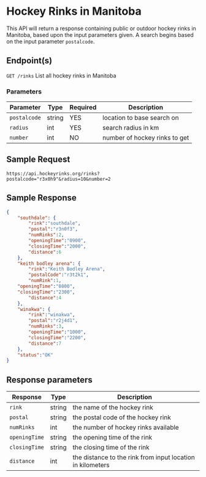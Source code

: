 # Hockey Rinks in Manitoba

This API will return a response containing public or outdoor hockey rinks in Manitoba, based upon the input parameters given. A search begins based on the input parameter `postalcode`.

## Endpoint(s)

`GET /rinks` List all hockey rinks in Manitoba

### Parameters

| Parameter   |  Type  | Required |        Description            |
|-------------|--------|----------|-------------------------------|
| `postalcode`| string | YES      | location to base search on    |
| `radius`    |   int  | YES      | search radius in km           |
| `number`    |   int  | NO       | number of hockey rinks to get |

## Sample Request

`https://api.hockeyrinks.org/rinks?postalcode="r3x0h9"&radius=10&number=2`

## Sample Response

``` json
{
    "southdale": {
        "rink":"southdale",
        "postal":"r3n0f3",
        "numRinks":2,
        "openingTime":"0900",
        "closingTime":"2000",
        "distance":6
    },     
    "keith bodley arena": { 
        "rink":"Keith Bodley Arena",
        "postalCode":"r3t2k1",
        "numRink":1,
	"openingTime":"0800",
	"closingTime":"2300",
        "distance":4
    },
    "winakwa": {
        "rink":"winakwa",
        "postal":"r2j4d1",
        "numRinks":3,
        "openingTime":"1000",
        "closingTime":"2200",
        "distance":7
    },
    "status":"OK"
}
```

## Response parameters

| Response     |  Type  |          Description                                       |
|--------------|--------|------------------------------------------------------------|
| `rink`       | string | the name of the hockey rink                                |
| `postal`     | string | the postal code of the hockey rink                         |
| `numRinks`   | int    | the number of hockey rinks available                       |
| `openingTime`| string | the opening time of the rink                               |
| `closingTime`| string | the closing time of the rink                               |
| `distance`   | int    | the distance to the rink from input location in kilometers |
